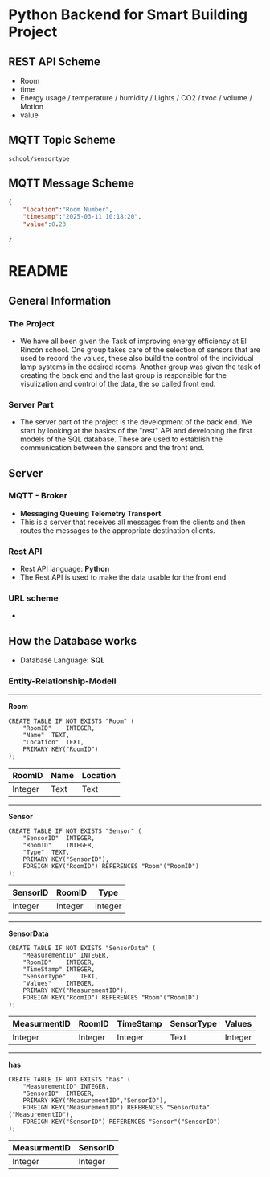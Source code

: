 # Python Backend for Smart Building Project

## REST API Scheme
- Room
- time
- Energy usage / temperature / humidity / Lights / CO2 / tvoc / volume / Motion
- value

## MQTT Topic Scheme

`school/sensortype`

## MQTT Message Scheme

```json
{
	"location":"Room Number",
	"timesamp":"2025-03-11 10:18:20",
	"value":0.23

}
```

# README


## General Information

### The Project
- We have all been given the Task of improving energy efficiency at El Rincón school. One group takes care of the selection of sensors that are used to record the values, these also build the control of the individual lamp systems in the desired rooms. Another group was given the task of creating the back end and the last group is responsible for the visulization and control of the data, the so called front end.

### Server Part
- The server part of the project is the development of the back end. We start by looking at the basics of the "rest" API and developing the first models of the SQL database. These are used to establish the communication between the sensors and the front end. 

## Server 

### MQTT - Broker 
- **Messaging Queuing Telemetry Transport**
- This is a server that receives all messages from the clients and then routes the messages to the appropriate destination clients.

### Rest API
- Rest API language: **Python**
- The Rest API is used to make the data usable for the front end.

### URL scheme

- 

## How the Database works 
-  Database Language: **SQL**

### Entity-Relationship-Modell
--- 

**Room**
```sql=q
CREATE TABLE IF NOT EXISTS "Room" (
	"RoomID"	INTEGER,
	"Name"	TEXT,
	"Location"	TEXT,
	PRIMARY KEY("RoomID")
);
```
| RoomID | Name | Location |
| -------- | -------- | -------- |
| Integer | Text | Text |

--- 
**Sensor**
```sql=q
CREATE TABLE IF NOT EXISTS "Sensor" (
	"SensorID"	INTEGER,
	"RoomID"	INTEGER,
	"Type"	TEXT,
	PRIMARY KEY("SensorID"),
	FOREIGN KEY("RoomID") REFERENCES "Room"("RoomID")
);
```

| SensorID | RoomID | Type |
| -------- | -------- | -------- |
| Integer  | Integer  |Integer|

---
**SensorData**
```sql=q
CREATE TABLE IF NOT EXISTS "SensorData" (
	"MeasurementID"	INTEGER,
	"RoomID"	INTEGER,
	"TimeStamp"	INTEGER,
	"SensorType"	TEXT,
	"Values"	INTEGER,
	PRIMARY KEY("MeasurementID"),
	FOREIGN KEY("RoomID") REFERENCES "Room"("RoomID")
);
```

| MeasurmentID | RoomID | TimeStamp |SensorType|Values|
| -------- | -------- | -------- |------|------|
| Integer  | Integer     | Integer |Text|Integer|

--- 
**has**
```sql=q
CREATE TABLE IF NOT EXISTS "has" (
	"MeasurementID"	INTEGER,
	"SensorID"	INTEGER,
	PRIMARY KEY("MeasurementID","SensorID"),
	FOREIGN KEY("MeasurementID") REFERENCES "SensorData"("MeasurementID"),
	FOREIGN KEY("SensorID") REFERENCES "Sensor"("SensorID")
);
```

| MeasurmentID | SensorID |
| -------- | -------- | 
| Integer     | Integer     | 

